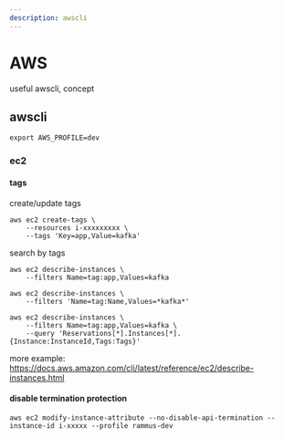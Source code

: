 ```yaml
---
description: awscli
---
```


# AWS

useful awscli, concept

## awscli

```
export AWS_PROFILE=dev
```

### ec2
#### tags
create/update tags
```
aws ec2 create-tags \
    --resources i-xxxxxxxxx \
    --tags 'Key=app,Value=kafka'
```

search by tags
```
aws ec2 describe-instances \
    --filters Name=tag:app,Values=kafka

aws ec2 describe-instances \
    --filters 'Name=tag:Name,Values=*kafka*'

aws ec2 describe-instances \
    --filters Name=tag:app,Values=kafka \
    --query 'Reservations[*].Instances[*].{Instance:InstanceId,Tags:Tags}'
```
more example: https://docs.aws.amazon.com/cli/latest/reference/ec2/describe-instances.html

#### disable termination protection
```
aws ec2 modify-instance-attribute --no-disable-api-termination --instance-id i-xxxxx --profile rammus-dev
```
